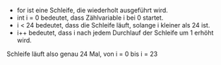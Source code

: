 - for ist eine Schleife, die wiederholt ausgeführt wird.
- int i = 0 bedeutet, dass Zählvariable i bei 0 startet.
- i \< 24 bedeutet, dass die Schleife läuft, solange i kleiner als 24 ist.
- i++ bedeutet, dass i nach jedem Durchlauf der Schleife um 1 erhöht wird.

Schleife läuft also genau 24 Mal, von i = 0 bis i = 23
